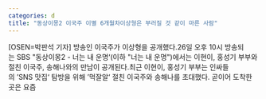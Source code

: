 ```yaml
---
categories: d
title: "동상이몽2 이국주 이별 6개월차이상형은 부러질 것 같이 마른 사람"
---
```

[OSEN=박판석 기자] 방송인 이국주가 이상형을 공개했다.26일 오후 10시 방송되는 SBS "동상이몽2 - 너는 내 운명‘(이하 "너는 내 운명")에서는 이현이, 홍성기 부부와 절친 이국주, 송해나와의 만남이 공개된다.최근 이현이, 홍성기 부부는 인싸들의 ’SNS 맛집‘ 탐방을 위해 ’먹잘알‘ 절친 이국주와 송해나를 초대했다. 곧이어 도착한 곳은 요즘 